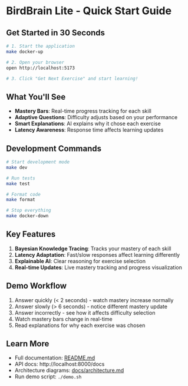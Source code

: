 # BirdBrain Lite - Quick Start Guide

## Get Started in 30 Seconds

```bash
# 1. Start the application
make docker-up

# 2. Open your browser
open http://localhost:5173

# 3. Click "Get Next Exercise" and start learning!
```

## What You'll See

- **Mastery Bars**: Real-time progress tracking for each skill
- **Adaptive Questions**: Difficulty adjusts based on your performance
- **Smart Explanations**: AI explains why it chose each exercise
- **Latency Awareness**: Response time affects learning updates

## Development Commands

```bash
# Start development mode
make dev

# Run tests
make test

# Format code
make format

# Stop everything
make docker-down
```

## Key Features

1. **Bayesian Knowledge Tracing**: Tracks your mastery of each skill
2. **Latency Adaptation**: Fast/slow responses affect learning differently
3. **Explainable AI**: Clear reasoning for exercise selection
4. **Real-time Updates**: Live mastery tracking and progress visualization

## Demo Workflow

1. Answer quickly (< 2 seconds) - watch mastery increase normally
2. Answer slowly (> 6 seconds) - notice different mastery update
3. Answer incorrectly - see how it affects difficulty selection
4. Watch mastery bars change in real-time
5. Read explanations for why each exercise was chosen

## Learn More

- Full documentation: [README.md](README.md)
- API docs: http://localhost:8000/docs
- Architecture diagrams: [docs/architecture.md](docs/architecture.md)
- Run demo script: `./demo.sh`
